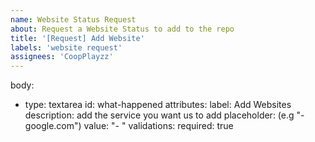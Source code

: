 ```yaml
---
name: Website Status Request
about: Request a Website Status to add to the repo
title: '[Request] Add Website'
labels: 'website request'
assignees: 'CoopPlayzz'
---
```

body:
  - type: textarea
    id: what-happened
    attributes:
      label: Add Websites
      description: add the service you want us to add
      placeholder: (e.g "- google.com")
      value: "- "
    validations:
      required: true
